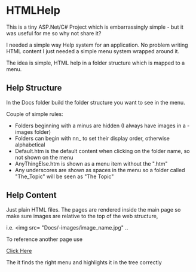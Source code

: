 # HTMLHelp

This is a tiny ASP.Net/C# Project which is embarrassingly simple - but it was useful for me so why not share it?

I needed a simple way Help system for an application.  No problem writing HTML content I just needed a simple menu system wrapped around it.

The idea is simple, HTML help in a folder structure which is mapped to a menu.

## Help Structure

In the Docs folder build the folder structure you want to see in the menu.  

Couple of simple rules:
* Folders beginning with a minus are hidden (I always have images in a -images folder)
* Folders can begin with nn_ to set their display order, otherwise alphabetical
* Default.htm is the default content when clicking on the folder name, so not shown on the menu
* AnyThingElse.htm is shown as a menu item without the ".htm"
* Any underscores are shown as spaces in the menu so a folder called "The_Topic" will be seen as "The Topic"

## Help Content

Just plain HTML files.  The pages are rendered inside the main page so make sure images are relative to the top of the web structure, 

i.e.
<img src= "Docs/-images/image_name.jpg" ..

To reference another page use

<a href="#" onclick="linkTo('Menu Name')">Click Here</a>

The it finds the right menu and highlights it in the tree correctly




